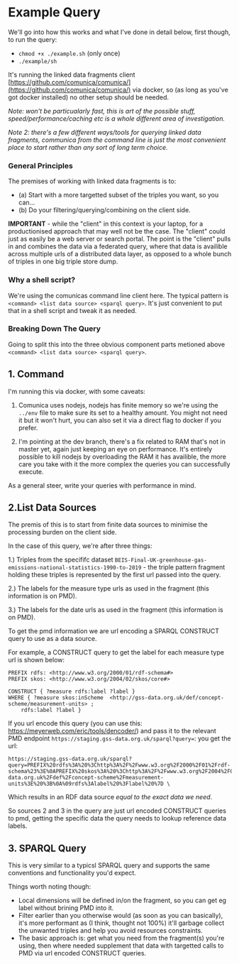
# Example Query

We'll go into how this works and what I've done in detail below, first though, to run the query:

* `chmod +x ./example.sh` (only once)
* `./example/sh`

It's running the linked data fragments client [https://github.com/comunica/comunica/](https://github.com/comunica/comunica/) via docker, so (as long as you've got docker installed) no other setup should be needed.

_Note: won't be particualarly fast, this is art of the possible stuff, speed/performance/caching etc is a whole different area of investigation._

_Note 2: there's a few different ways/tools for querying linked data fragments, communica from the command line is just the most convenient place to start rather than any sort of long term choice._

### General Principles

The premises of working with linked data fragments is to:

- (a) Start with a more targetted subset of the triples you want, so you can...
- (b) Do your filtering/querying/combining on the client side.

**IMPORTANT** - while the "client" in this context is your laptop, for a productionised approach that may well not be the case. The "client" could just as easily be a web server or search portal. The point is the "client" pulls in and combines the data via a federated query, where that data is availible across multiple urls of a distributed data layer, as opposed to a whole bunch of triples in one big triple store dump.


### Why a shell script?

We're using the comunicas command line client here. The typical pattern is `<command> <list data source> <sparql query>`. It's just convenient to put that in a shell script and tweak it as needed.

### Breaking Down The Query

Going to split this into the three obvious component parts metioned above `<command> <list data source> <sparql query>`.

## 1. Command

I'm running this via docker, with some caveats:

1. Comunica uses nodejs, nodejs has finite memory so we're using the `../env` file to make sure its set to a healthy amount. You might not need it but it won't hurt, you can also set it via a direct flag to docker if you prefer.

2. I'm pointing at the dev branch, there's a fix related to RAM that's not in master yet, again just keeping an eye on performance. It's entirely possible to kill nodejs by overloading the RAM it has availible, the more care you take with it the more complex the queries you can successfully execute.

As a general steer, write your queries with performance in mind.

## 2.List Data Sources

The premis of this is to start from finite data sources to minimise the processing burden on the client side.

In the case of this query, we're after three things:

1.) Triples from the specififc dataset `BEIS-Final-UK-greenhouse-gas-emissions-national-statistics-1990-to-2019` - the triple pattern fragment holding these triples is represented by the first url passed into the query.

2.) The labels for the measure type urls as used in the fragment (this information is on PMD).

3.) The labels for the date urls as used in the fragment (this information is on PMD).

To get the pmd information we are url encoding a SPARQL CONSTRUCT query to use as a data source.

For example, a CONSTRUCT query to get the label for each measure type url is shown below:

```
PREFIX rdfs: <http://www.w3.org/2000/01/rdf-schema#>
PREFIX skos: <http://www.w3.org/2004/02/skos/core#>

CONSTRUCT { ?measure rdfs:label ?label } 
WHERE { ?measure skos:inScheme	<http://gss-data.org.uk/def/concept-scheme/measurement-units> ;
	rdfs:label ?label }
```

If you url encode this query (you can use this: https://meyerweb.com/eric/tools/dencoder/) and pass it to the relevant PMD endpoint `https://staging.gss-data.org.uk/sparql?query=`: you get the url:

```
https://staging.gss-data.org.uk/sparql?query=PREFIX%20rdfs%3A%20%3Chttp%3A%2F%2Fwww.w3.org%2F2000%2F01%2Frdf-schema%23%3E%0APREFIX%20skos%3A%20%3Chttp%3A%2F%2Fwww.w3.org%2F2004%2F02%2Fskos%2Fcore%23%3E%0A%0ACONSTRUCT%20%7B%20%3Fmeasure%20rdfs%3Alabel%20%3Flabel%20%7D%20%0AWHERE%20%7B%20%3Fmeasure%20skos%3AinScheme%09%3Chttp%3A%2F%2Fgss-data.org.uk%2Fdef%2Fconcept-scheme%2Fmeasurement-units%3E%20%3B%0A%09rdfs%3Alabel%20%3Flabel%20%7D \
```

Which results in an RDF data source _equal to the exact data we need_.

So sources 2 and 3 in the query are just url encoded CONSTRUCT queries to pmd, getting the specific data the query needs to lookup reference data labels.

## 3. SPARQL Query

This is very similar to a typicsl SPARQL query and supports the same conventions and functionality you'd expect.

Things worth noting though:

- Local dimensions will be defined in/on the fragment, so you can get eg label without brining PMD into it.
- Filter earlier than you otherwise would (as soon as you can basically), it's more performant as (I think, thought not 100%) it'll garbage collect the unwanted triples and help you avoid resources constraints.
- The basic approach is: get what you need from the fragment(s) you're using, then where needed supplement that data with targetted calls to PMD via url encoded CONSTRUCT queries.



